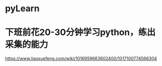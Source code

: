 # pyLearn
# 下班前花20-30分钟学习python，练出采集的能力
https://www.liaoxuefeng.com/wiki/1016959663602400/1017100774566304
